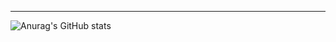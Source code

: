 ---
![Anurag's GitHub stats](https://github-readme-stats.vercel.app/api?username=Isabela-Silverio-Cardoso-Pereira&theme=holi_icons=true)


